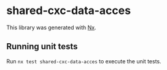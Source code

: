 # shared-cxc-data-acces

This library was generated with [Nx](https://nx.dev).

## Running unit tests

Run `nx test shared-cxc-data-acces` to execute the unit tests.
